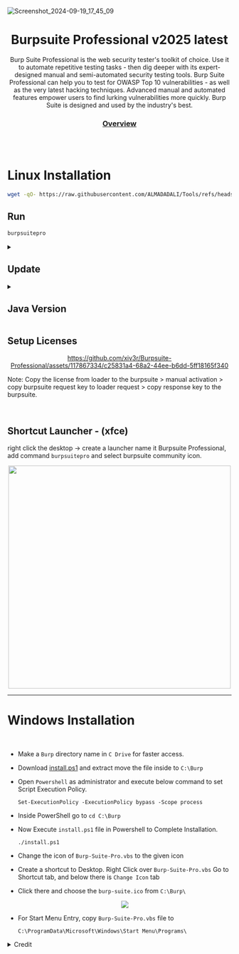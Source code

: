 ![Screenshot_2024-09-19_17_45_09](https://github.com/user-attachments/assets/873ef98a-48e0-445b-b5dc-eb5959ad5b34)

# <h1 align="center">Burpsuite Professional v2025 latest</h1>

<p align="center"> Burp Suite Professional is the web security tester's toolkit of choice. Use it to automate repetitive testing tasks - then dig deeper with its expert-designed manual and semi-automated security testing tools. Burp Suite Professional can help you to test for OWASP Top 10 vulnerabilities - as well as the very latest hacking techniques. Advanced manual and automated features empower users to find lurking vulnerabilities more quickly. Burp Suite is designed and used by the industry's best.</p>

<h3 align="center">

[Overview](https://portswigger.net/burp/pro)
</h3>
 
<br></br>

# Linux Installation
```sh
wget -qO- https://raw.githubusercontent.com/ALMADADALI/Tools/refs/heads/main/BURP%20SUIT/Burpsuite-Professional-main/install.sh | sudo bash
```
## Run
```sh
burpsuitepro
```
<details><summary>

## Update
</summary>

> optional
```sh
cd
```
```
rm -rf Burpsuite-Professional && wget -qO- https://raw.githubusercontent.com/ALMADADALI/Tools/refs/heads/main/BURP%20SUIT/Burpsuite-Professional-main/update.sh | sudo bash
```
</details>

<details><summary>
 
## Java Version
</summary>

> select the default java version
```sh
sudo update-alternatives --config java
```               
</details>

## Setup Licenses

<div align="center">
 
https://github.com/xiv3r/Burpsuite-Professional/assets/117867334/c25831a4-68a2-44ee-b6dd-5ff18165f340
</div>
 
Note: Copy the license from loader to the burpsuite > manual activation > copy burpsuite request key to loader request >  copy response key to the burpsuite.

<br>

## Shortcut Launcher - (xfce)
right click the desktop -> create a launcher name it Burpsuite Professional, add command `burpsuitepro` and select burpsuite community icon.

<div align="center">
 <img width="500" height="500" src="https://github.com/xiv3r/Burpsuite-Professional/blob/main/Launcher.jpg">
</div>

---------
# Windows Installation

<br>
 
- Make a `Burp` directory name in `C Drive` for faster access.

- Download [install.ps1](https://codeload.github.com/xiv3r/Burpsuite-Professional/zip/refs/heads/main) and extract move the file inside to `C:\Burp`

- Open `Powershell` as administrator and execute below command to set Script Execution Policy.


      Set-ExecutionPolicy -ExecutionPolicy bypass -Scope process

- Inside PowerShell go to `cd C:\Burp`

- Now Execute `install.ps1` file in Powershell to Complete Installation.

      ./install.ps1
 
- Change the icon of `Burp-Suite-Pro.vbs` to the given icon 

- Create a shortcut to Desktop. Right Click over `Burp-Suite-Pro.vbs` Go to Shortcut tab, and below there is `Change Icon` tab

- Click there and choose the `burp-suite.ico` from `C:\Burp\`

   <div align="center">
    
    <img src="https://user-images.githubusercontent.com/29830064/230825172-16c9cfba-4bca-46a4-86df-b352a4330b12.png">
</div>

- For Start Menu Entry, copy `Burp-Suite-Pro.vbs` file to 

      C:\ProgramData\Microsoft\Windows\Start Menu\Programs\


 <details><summary>Credit</summary>

* Loader.jar 👉 [h3110w0r1d-y](https://github.com/h3110w0r1d-y/BurpLoaderKeygen)
* Script 👉 [cyb3rzest](https://github.com/cyb3rzest/Burp-Suite-Pro)

</details>
